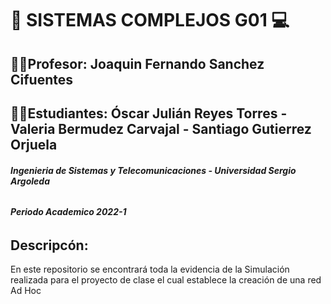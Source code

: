 # 🚀 SISTEMAS COMPLEJOS G01 💻
## 👨‍🏫**Profesor:** Joaquin Fernando Sanchez Cifuentes
## 👨‍💻**Estudiantes:** Óscar Julián Reyes Torres - Valeria Bermudez Carvajal - Santiago Gutierrez Orjuela
###### ***Ingenieria de Sistemas y Telecomunicaciones - Universidad Sergio Argoleda*** 
###### ***Periodo Academico 2022-1***

## Descripcón:
En este repositorio se encontrará toda la evidencia de la Simulación realizada para el proyecto de clase el cual establece la creación de una red Ad Hoc
